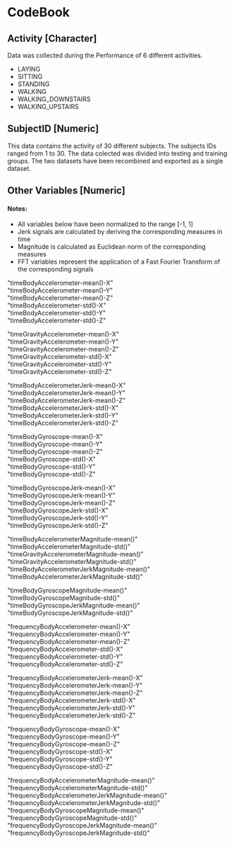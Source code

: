 # CodeBook

## Activity [Character]

Data was collected during the Performance of 6 different activities.

* LAYING
* SITTING
* STANDING
* WALKING
* WALKING_DOWNSTAIRS
* WALKING_UPSTAIRS

## SubjectID [Numeric]

This data contains the activity of 30 different subjects. The subjects IDs ranged from 1 to 30. The data colected was divided into testing and training groups. The two datasets have been recombined  and exported as a single dataset.


## Other Variables [Numeric]
#### Notes:
* All variables below have been normalized to the range [-1, 1]
* Jerk signals are calculated by deriving the corresponding measures in time
* Magnitude is calculated as Euclidean norm of the corresponding measures
* FFT variables represent the application of a Fast Fourier Transform of the corresponding signals

"timeBodyAccelerometer-mean()-X"                 
"timeBodyAccelerometer-mean()-Y"                 
"timeBodyAccelerometer-mean()-Z"                
"timeBodyAccelerometer-std()-X"                  
"timeBodyAccelerometer-std()-Y"                  
"timeBodyAccelerometer-std()-Z"                 

"timeGravityAccelerometer-mean()-X"              
"timeGravityAccelerometer-mean()-Y"              
"timeGravityAccelerometer-mean()-Z"             
"timeGravityAccelerometer-std()-X"               
"timeGravityAccelerometer-std()-Y"               
"timeGravityAccelerometer-std()-Z"              

"timeBodyAccelerometerJerk-mean()-X"             
"timeBodyAccelerometerJerk-mean()-Y"             
"timeBodyAccelerometerJerk-mean()-Z"            
"timeBodyAccelerometerJerk-std()-X"              
"timeBodyAccelerometerJerk-std()-Y"              
"timeBodyAccelerometerJerk-std()-Z"             

"timeBodyGyroscope-mean()-X"                     
"timeBodyGyroscope-mean()-Y"                     
"timeBodyGyroscope-mean()-Z"                    
"timeBodyGyroscope-std()-X"                      
"timeBodyGyroscope-std()-Y"                      
"timeBodyGyroscope-std()-Z"                     

"timeBodyGyroscopeJerk-mean()-X"                 
"timeBodyGyroscopeJerk-mean()-Y"                 
"timeBodyGyroscopeJerk-mean()-Z"                
"timeBodyGyroscopeJerk-std()-X"                  
"timeBodyGyroscopeJerk-std()-Y"                  
"timeBodyGyroscopeJerk-std()-Z"                 

"timeBodyAccelerometerMagnitude-mean()"          
"timeBodyAccelerometerMagnitude-std()"           
"timeGravityAccelerometerMagnitude-mean()"      
"timeGravityAccelerometerMagnitude-std()"        
"timeBodyAccelerometerJerkMagnitude-mean()"      
"timeBodyAccelerometerJerkMagnitude-std()"      

"timeBodyGyroscopeMagnitude-mean()"              
"timeBodyGyroscopeMagnitude-std()"               
"timeBodyGyroscopeJerkMagnitude-mean()"         
"timeBodyGyroscopeJerkMagnitude-std()"           

"frequencyBodyAccelerometer-mean()-X"            
"frequencyBodyAccelerometer-mean()-Y"           
"frequencyBodyAccelerometer-mean()-Z"            
"frequencyBodyAccelerometer-std()-X"             
"frequencyBodyAccelerometer-std()-Y"            
"frequencyBodyAccelerometer-std()-Z"             

"frequencyBodyAccelerometerJerk-mean()-X"        
"frequencyBodyAccelerometerJerk-mean()-Y"       
"frequencyBodyAccelerometerJerk-mean()-Z"        
"frequencyBodyAccelerometerJerk-std()-X"         
"frequencyBodyAccelerometerJerk-std()-Y"        
"frequencyBodyAccelerometerJerk-std()-Z"         

"frequencyBodyGyroscope-mean()-X"                
"frequencyBodyGyroscope-mean()-Y"               
"frequencyBodyGyroscope-mean()-Z"                
"frequencyBodyGyroscope-std()-X"                 
"frequencyBodyGyroscope-std()-Y"                
"frequencyBodyGyroscope-std()-Z"

"frequencyBodyAccelerometerMagnitude-mean()"     
"frequencyBodyAccelerometerMagnitude-std()"     
"frequencyBodyAccelerometerJerkMagnitude-mean()" 
"frequencyBodyAccelerometerJerkMagnitude-std()"  
"frequencyBodyGyroscopeMagnitude-mean()"        
"frequencyBodyGyroscopeMagnitude-std()"          
"frequencyBodyGyroscopeJerkMagnitude-mean()"     
"frequencyBodyGyroscopeJerkMagnitude-std()"     
 
